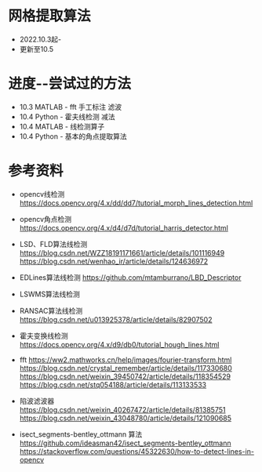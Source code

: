 # 网格提取算法
* 2022.10.3起-
* 更新至10.5

# 进度--尝试过的方法
* 10.3 MATLAB - fft 手工标注 滤波
* 10.4 Python - 霍夫线检测 减法
* 10.4 MATLAB - 线检测算子
* 10.4 Python - 基本的角点提取算法 


# 参考资料
* opencv线检测
https://docs.opencv.org/4.x/dd/dd7/tutorial_morph_lines_detection.html

* opencv角点检测
https://docs.opencv.org/4.x/d4/d7d/tutorial_harris_detector.html

* LSD、FLD算法线检测
https://blog.csdn.net/WZZ18191171661/article/details/101116949
https://blog.csdn.net/wenhao_ir/article/details/124636972

* EDLines算法线检测
https://github.com/mtamburrano/LBD_Descriptor

* LSWMS算法线检测

* RANSAC算法线检测  
https://blog.csdn.net/u013925378/article/details/82907502

* 霍夫变换线检测
https://docs.opencv.org/4.x/d9/db0/tutorial_hough_lines.html

* fft
https://ww2.mathworks.cn/help/images/fourier-transform.html
https://blog.csdn.net/crystal_remember/article/details/117330680
https://blog.csdn.net/weixin_39450742/article/details/118354529
https://blog.csdn.net/stq054188/article/details/113133533

* 陷波滤波器
https://blog.csdn.net/weixin_40267472/article/details/81385751
https://blog.csdn.net/weixin_43048780/article/details/121090685

* isect_segments-bentley_ottmann 算法
https://github.com/ideasman42/isect_segments-bentley_ottmann
https://stackoverflow.com/questions/45322630/how-to-detect-lines-in-opencv

